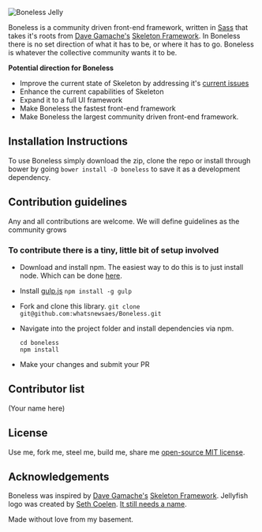 ![Boneless Jelly](https://raw.githubusercontent.com/whatsnewsaes/Boneless/master/images/Jelly.png)

Boneless is a community driven front-end framework, written in  [Sass](http://sass-lang.com/) that takes it's roots from [Dave Gamache's](https://twitter.com/dhg) [Skeleton Framework](https://github.com/dhg/Skeleton). In Boneless there is no set direction of what it has to be, or where it has to go. Boneless is whatever the collective community wants it to be.

**Potential direction for Boneless**
 * Improve the current state of Skeleton by addressing it's [current issues](https://github.com/dhg/Skeleton/issues)
 * Enhance the current capabilities of Skeleton
 * Expand it to a full UI framework
 * Make Boneless the fastest front-end framework
 * Make Boneless the largest community driven front-end framework.

## Installation Instructions
To use Boneless simply download the zip, clone the repo or install through bower by going `bower install -D boneless` to save it as a development dependency.

## Contribution guidelines
Any and all contributions are welcome. We will define guidelines as the community grows

### To contribute there is a tiny, little bit of setup involved

* Download and install npm. The easiest way to do this is to just install node. Which can be done [here](https://nodejs.org/download/).
* Install [gulp.js](http://gulpjs.com) `npm install -g gulp`

* Fork and clone this library. `git clone git@github.com:whatsnewsaes/Boneless.git`

* Navigate into the project folder and install dependencies via npm.

  ```
  cd boneless
  npm install
  ```

* Make your changes and submit your PR

## Contributor list
(Your name here)

## License
Use me, fork me, steel me, build me, share me [open-source MIT license](http://opensource.org/licenses/mit-license.php).

## Acknowledgements
Boneless was inspired by [Dave Gamache's](https://twitter.com/dhg) [Skeleton Framework](https://github.com/dhg/Skeleton). Jellyfish logo was created by [Seth Coelen](http://www.twitter.com/whatsnewsaes). [It still needs a name](https://github.com/whatsnewsaes/Boneless/issues/1).

Made without love from my basement.
